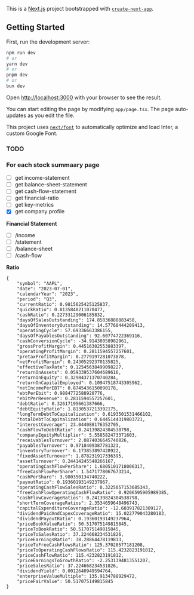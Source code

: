This is a [Next.js](https://nextjs.org/) project bootstrapped with [`create-next-app`](https://github.com/vercel/next.js/tree/canary/packages/create-next-app).

## Getting Started

First, run the development server:

```bash
npm run dev
# or
yarn dev
# or
pnpm dev
# or
bun dev
```

Open [http://localhost:3000](http://localhost:3000) with your browser to see the result.

You can start editing the page by modifying `app/page.tsx`. The page auto-updates as you edit the file.

This project uses [`next/font`](https://nextjs.org/docs/basic-features/font-optimization) to automatically optimize and load Inter, a custom Google Font.

### TODO

### For each stock summaary page

- [ ] get income-statement
- [ ] get balance-sheet-statement
- [ ] get cash-flow-statement
- [ ] get financial-ratio
- [ ] get key-metrics
- [x] get company profile

**Financial Statement**

- [ ] /income
- [ ] /statement
- [ ] /balance-sheet
- [ ] /cash-flow

**Ratio**

```
{
    "symbol": "AAPL",
	"date": "2023-07-01",
	"calendarYear": "2023",
	"period": "Q3",
	"currentRatio": 0.9815625425125837,
	"quickRatio": 0.8135848211070477,
	"cashRatio": 0.22733129006185832,
	"daysOfSalesOutstanding": 174.85836888883458,
	"daysOfInventoryOutstanding": 14.57760444209413,
	"operatingCycle": 57.69336663386155,
	"daysOfPayablesOutstanding": 92.60774722369116,
	"cashConversionCycle": -34.91438058982961,
	"grossProfitMargin": 0.44516302553883397,
	"operatingProfitMargin": 0.2811594557257601,
	"pretaxProfitMargin": 0.2779197281073878,
	"netProfitMargin": 0.24305292370135825,
	"effectiveTaxRate": 0.12545638499098227,
	"returnOnAssets": 0.059339537604689616,
	"returnOnEquity": 0.32984371370740284,
	"returnOnCapitalEmployed": 0.10947518743305962,
	"netIncomePerEBT": 0.8745436150090178,
	"ebtPerEbit": 0.9884772588920776,
	"ebitPerRevenue": 0.2811594557257601,
	"debtRatio": 0.32617195661387666,
	"debtEquityRatio": 1.8130537213392175,
	"longTermDebtToCapitalization": 0.6193501531466102,
	"totalDebtToCapitalization": 0.6445144319803721,
	"interestCoverage": 23.044088176352705,
	"cashFlowToDebtRatio": 0.24139824304538798,
	"companyEquityMultiplier": 5.558582473371603,
	"receivablesTurnover": 2.0874036645740826,
	"payablesTurnover": 0.9718409387781323,
	"inventoryTurnover": 6.173853897428922,
	"fixedAssetTurnover": 1.878231917336395,
	"assetTurnover": 0.24414245548266167,
	"operatingCashFlowPerShare": 1.6805101718006317,
	"freeCashFlowPerShare": 1.5471778067673214,
	"cashPerShare": 3.980350134740222,
	"payoutRatio": 0.19360193149237967,
	"operatingCashFlowSalesRatio": 0.3225057153685343,
	"freeCashFlowOperatingCashFlowRatio": 0.9206595905989385,
	"cashFlowCoverageRatios": 0.24139824304538798,
	"shortTermCoverageRatios": 2.3534659648496743,
	"capitalExpenditureCoverageRatio": -12.603917821309127,
	"dividendPaidAndCapexCoverageRatio": 15.022779043280183,
	"dividendPayoutRatio": 0.19360193149237964,
	"priceBookValueRatio": 50.517075149815845,
	"priceToBookRatio": 50.517075149815845,
	"priceToSalesRatio": 37.224668234531826,
	"priceEarningsRatio": 38.28864478119813,
	"priceToFreeCashFlowsRatio": 125.37020577181208,
	"priceToOperatingCashFlowsRatio": 115.4232823191812,
	"priceCashFlowRatio": 115.4232823191812,
	"priceEarningsToGrowthRatio": -2.2531394813551207,
	"priceSalesRatio": 37.224668234531826,
	"dividendYield": 0.0012640949594764,
	"enterpriseValueMultiple": 135.9134788929472,
	"priceFairValue": 50.517075149815845
}
```
